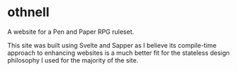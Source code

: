 # othnell

A website for a Pen and Paper RPG ruleset.

This site was built using Svelte and Sapper as I believe its compile-time approach to enhancing websites is a much better fit for the stateless design philosophy I used for the majority of the site.
